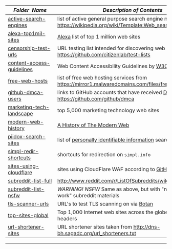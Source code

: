 |&nbsp;&nbsp;&nbsp;&nbsp;_Folder&nbsp;&nbsp;Name_&nbsp;&nbsp;&nbsp;&nbsp;| _Description of Contents_
|:----------------|--------------------------------------------------------------------------------------------------------------------------------------------------------
| [active-search-engines](active-search-engines.txt) |  list of active general purpose search engine names from <https://wikipedia.org/wiki/Template:Web_search_engines> 
| [alexa-top1mil-sites](alexa-top1mil-sites.txt.xz) |  [Alexa](https://www.alexa.com) list of top 1 million web sites 
| [censorship-test-urls](censorship-test-urls.csv.xz) |  URL testing list intended for discovering web site censorship <https://github.com/citizenlab/test-lists> 
| [content-access-guidelines](content-access-guidelines.txt) |  Web Content Accessibility Guidelines by [W3C](https://w3.org "World Wide Web Consortium") 
| [free-web-hosts](free-web-hosts.txt) |  list of free web hosting services from <https://mirror1.malwaredomains.com/files/freewebhosts.txt> 
| [github-dmca-users](github-dmca-users.txt) |  links to GitHub accounts that have received [DMCA](https://wikipedia.org/wiki/Digital_Millennium_Copyright_Act "Digital Millenium Copyright Act") notices <https://github.com/github/dmca> 
| [marketing-tech-landscape](marketing-tech-landscape.csv) |  top 5,000 marketing technology web sites 
| [modern-web-history](modern-web-history.md) |  [A History of The Modern Web](https://github.com/whatwg/web-history "WHATWG web-history") 
| [piidox-search-sites](piidox-search-sites.txt) |  list of [personally identifiable information](https://wikipedia.org/wiki/Personally_identifiable_information) search engines 
| [simpl-redir-shortcuts](simpl-redir-shortcuts.txt) |  shortcuts for redirection on `simpl.info` 
| [sites-using-cloudflare](sites-using-cloudflare.txt.xz) |  sites using CloudFlare WAF according to [GitHub @pirate](https://github.com/pirate) 
| [subreddit-list-full](subreddit-list-full.txt) |  <http://www.reddit.com/r/ListOfSubreddits/wiki/listofsubreddits> 
| [subreddit-list-nsfw](subreddit-list-nsfw.txt) |  *WARNING!* _NSFW_ Same as above, but with "not-safe-for-work" subreddit materials 
| [tls-scanner-urls](tls-scanner-urls.txt) |  URL's to test TLS scanning on via [Botan](https://wikipedia.org/wiki/Botan_(programming_library)) 
| [top-sites-global](top-sites-global.csv) |  Top 1,000 Internet web sites across the globe by OWASP headers 
| [url-shortener-sites](url-shortener-sites.txt) |  URL shortener sites taken from <http://dns-bh.sagadc.org/url_shorteners.txt> 

* * *

